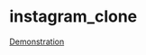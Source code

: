 # instagram_clone

[Demonstration](https://drive.google.com/file/d/13UdddtjLJXDDodeuoI4VpTPKI_6u8uiW/view?usp=sharing)
